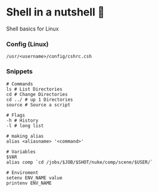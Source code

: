 # Shell in a nutshell :chestnut:
Shell basics for Linux

### Config (Linux)

`/usr/<username>/config/cshrc.csh`

### Snippets
```shell
# Commands
ls # List Directories
cd # Change Directories
cd ../ # up 1 Directories
source # Source a script

# Flags
-h # History
-l # long list

# making alias
alias <aliasname> '<command>'

# Variables
$VAR
alias comp `cd /jobs/$JOB/$SHOT/nuke/comp/scene/$USER/`

# Enviroment
setenv ENV_NAME value
printenv ENV_NAME
```
